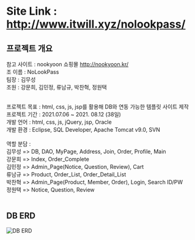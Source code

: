 # Site Link : http://www.itwill.xyz/nolookpass/ <br>

## 프로젝트 개요
참고 사이트 : nookyoon 쇼핑몰 http://nookyoon.kr/<br>
조 이름 : NoLookPass <br>
팀장 : 김무성 <br>
조원 : 강문희, 김민정, 류남규, 박찬혁, 정원택 <br><br>

프로젝트 목표 : html, css, js, jsp를 활용해 DB와 연동 가능한 템플릿 사이트 제작<br>
프로젝트 기간 : 2021.07.06 ~ 2021. 08.12 (38일)<br>
개발 언어 : html, css, js, jQuery, jsp, Oracle<br>
개발 환경 : Eclipse, SQL Developer, Apache Tomcat v9.0, SVN<br><br>
역할 분담 : <br>
김무성 => DB, DAO, MyPage, Address, Join, Order, Profile, Main<br>
강문희 => Index, Order_Complete<br>
김민정 => Admin_Page(Notice, Question, Review), Cart<br>
류남규 => Product, Order_List, Order_Detail_List<br>
박찬혁 => Admin_Page(Product, Member, Order), Login, Search ID/PW<br>
정원택 => Notice, Question, Review<br><br>

## DB ERD
![DB ERD](https://user-images.githubusercontent.com/58097202/129297596-3eb31d99-d0dc-49e2-947a-7172e8d364dc.png)
<br>
## 
